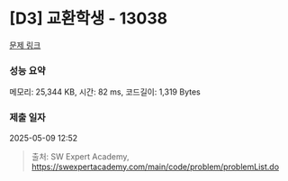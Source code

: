 # [D3] 교환학생 - 13038 

[문제 링크](https://swexpertacademy.com/main/code/problem/problemDetail.do?contestProbId=AXxNn6GaPW4DFASZ) 

### 성능 요약

메모리: 25,344 KB, 시간: 82 ms, 코드길이: 1,319 Bytes

### 제출 일자

2025-05-09 12:52



> 출처: SW Expert Academy, https://swexpertacademy.com/main/code/problem/problemList.do